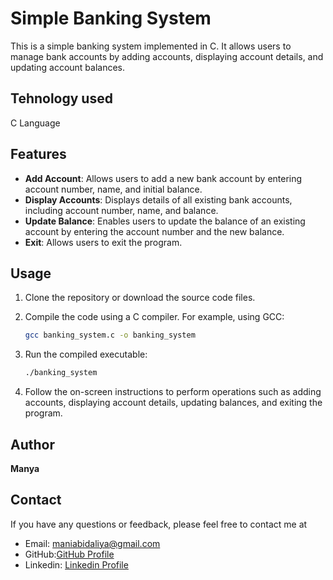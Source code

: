 # Simple Banking System

This is a simple banking system implemented in C. It allows users to manage bank accounts by adding accounts, displaying account details, and updating account balances.

## Tehnology used 
C Language 

## Features

- **Add Account**: Allows users to add a new bank account by entering account number, name, and initial balance.
- **Display Accounts**: Displays details of all existing bank accounts, including account number, name, and balance.
- **Update Balance**: Enables users to update the balance of an existing account by entering the account number and the new balance.
- **Exit**: Allows users to exit the program.

## Usage

1. Clone the repository or download the source code files.

2. Compile the code using a C compiler. For example, using GCC:

    ```sh
    gcc banking_system.c -o banking_system
    ```

3. Run the compiled executable:

    ```sh
    ./banking_system
    ```

4. Follow the on-screen instructions to perform operations such as adding accounts, displaying account details, updating balances, and exiting the program.

## Author
**Manya**

## Contact
If you have any questions or feedback, please feel free to contact me at

- Email: maniabidaliya@gmail.com
- GitHub:[GitHub Profile](https://github.com/manyabidaliya)
- Linkedin: [Linkedin Profile](https://www.linkedin.com/in/manya-bidaliya-92b804293?lipi=urn%3Ali%3Apage%3Ad_flagship3_profile_view_base_contact_details%3BQoLkpOY%2BThy3kuqA87j4Rw%3D%3D)